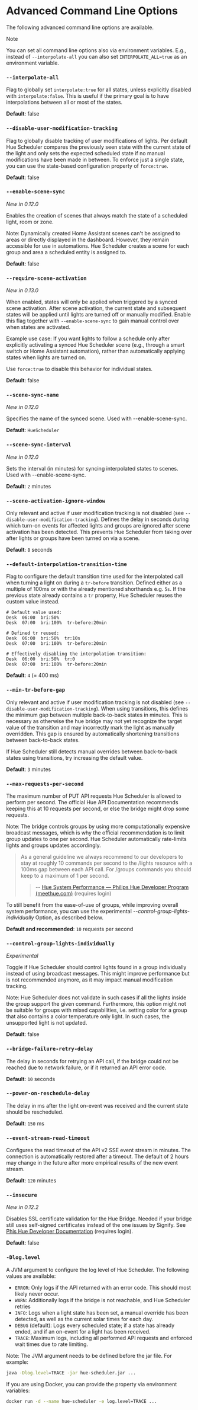 # Advanced Command Line Options
 
The following advanced command line options are available.

> [!NOTE]
> You can set all command line options also via environment variables. E.g., instead of `--interpolate-all` you can also set `INTERPOLATE_ALL=true` as an environment variable.

### `--interpolate-all`

Flag to globally set ``interpolate:true`` for all states, unless explicitly disabled with ``interpolate:false``. This is useful if the primary goal is to have interpolations between all or most of the states.

**Default**: false

### `--disable-user-modification-tracking`

Flag to globally disable tracking of user modifications of lights. Per default Hue Scheduler compares the previously seen state with the current state of the light and only sets the expected scheduled state if no manual modifications have been made in between. To enforce just a single state, you can use the state-based configuration property of `force:true`.

**Default**: false

### `--enable-scene-sync`
                           
*New in 0.12.0*

Enables the creation of scenes that always match the state of a scheduled light, room or zone.

Note: Dynamically created Home Assistant scenes can't be assigned to areas or directly displayed in the dashboard. However,
they remain accessible for use in automations. Hue Scheduler creates a scene for each group and area a scheduled entity is assigned to.

**Default**: false

### `--require-scene-activation`

*New in 0.13.0*

When enabled, states will only be applied when triggered by a synced scene activation.
After scene activation, the current state and subsequent states will be applied until lights are turned off or manually
modified.
Enable this flag together with `--enable-scene-sync` to gain manual control over when states are activated.

Example use case: If you want lights to follow a schedule only after explicitly activating a synced Hue Scheduler scene 
(e.g., through a smart switch or Home Assistant automation), rather than automatically applying states when lights are turned on.

Use `force:true` to disable this behavior for individual states.

**Default**: false

### `--scene-sync-name`

*New in 0.12.0*

Specifies the name of the synced scene. Used with --enable-scene-sync.

**Default**: `HueScheduler`

### `--scene-sync-interval`

*New in 0.12.0*

Sets the interval (in minutes) for syncing interpolated states to scenes. Used with --enable-scene-sync.

**Default**: `2` minutes

### `--scene-activation-ignore-window`

Only relevant and active if user modification tracking is not disabled (see `--disable-user-modification-tracking`).
Defines the delay in seconds during which turn-on events for affected lights and groups are ignored
after scene activation has been detected. This prevents Hue Scheduler from taking over after lights or groups have
been turned on via a scene.

**Default**: `8` seconds

### `--default-interpolation-transition-time`

Flag to configure the default transition time used for the interpolated call when turning a light on during a `tr-before` transition. Defined either as a multiple of 100ms or with the already mentioned shorthands e.g. `5s`. If the previous state already contains a ``tr`` property, Hue Scheduler reuses the custom value instead.

~~~yacas
# Default value used:
Desk  06:00  bri:50%
Desk  07:00  bri:100%  tr-before:20min

# Defined tr reused:
Desk  06:00  bri:50%  tr:10s
Desk  07:00  bri:100%  tr-before:20min

# Effectively disabling the interpolation transition:
Desk  06:00  bri:50%  tr:0
Desk  07:00  bri:100%  tr-before:20min
~~~

**Default**: `4` (= 400 ms)

### `--min-tr-before-gap`

Only relevant and active if user modification tracking is not disabled (see `--disable-user-modification-tracking`). When using transitions, this defines the minimum gap between multiple back-to-back states in minutes. This is necessary as otherwise the hue bridge may not yet recognize the target value of the transition and may incorrectly mark the light as manually overridden.
This gap is ensured by automatically shortening transitions between back-to-back states.

If Hue Scheduler still detects manual overrides between back-to-back states using transitions, try increasing the default value.

**Default**: `3` minutes

### `--max-requests-per-second`

The maximum number of PUT API requests Hue Scheduler is allowed to perform per second. The official Hue API Documentation recommends keeping this at 10 requests per second, or else the bridge might drop some requests.

Note: The bridge controls groups by using more computationally expensive broadcast messages, which is why the official recommendation is to limit group updates to one per second. Hue Scheduler automatically rate-limits lights and groups updates accordingly.

> As a general guideline we always recommend to our developers to stay at roughly 10 commands per second to the /lights resource with a 100ms gap between each API call. For /groups commands you should keep to a maximum of 1 per second.
>
> > -- [Hue System Performance — Philips Hue Developer Program (meethue.com)](https://developers.meethue.com/develop/application-design-guidance/hue-system-performance/) (requires login)

To still benefit from the ease-of-use of groups, while improving overall system performance, you can use the experimental *--control-group-lights-individually* Option, as described below.

**Default and recommended**: `10` requests per second

### `--control-group-lights-individually`

*Experimental*

Toggle if Hue Scheduler should control lights found in a group individually instead of using broadcast messages. This might improve performance but is not recommended anymore, as it may impact manual modification tracking.

Note: Hue Scheduler does not validate in such cases if all the lights inside the group support the given command. Furthermore, this option might not be suitable for groups with mixed capabilities, i.e. setting color for a group that also contains a color temperature only light. In such cases, the unsupported light is not updated.

**Default**: false

### `--bridge-failure-retry-delay`

The delay in seconds for retrying an API call, if the bridge could not be reached due to network failure, or if it returned an API error code.

**Default**: `10` seconds

### `--power-on-reschedule-delay`

The delay in ms after the light on-event was received and the current state should be rescheduled.

**Default**: `150` ms

### `--event-stream-read-timeout`

Configures the read timeout of the API v2 SSE event stream in minutes. The connection is automatically restored after a timeout. The default of 2 hours may change in the future after more empirical results of the new event stream.

**Default**: `120` minutes

### `--insecure`

*New in 0.12.2*

Disables SSL certificate validation for the Hue Bridge. Needed if your bridge still uses self-signed certificates instead of the one issues by Signify. See [Phis Hue Developer Documentation](https://developers.meethue.com/develop/application-design-guidance/using-https/) (requires login).

**Default**: false

### `-Dlog.level`

A JVM argument to configure the log level of Hue Scheduler. The following values are available:

- `ERROR`: Only logs if the API returned with an error code. This should most likely never occur.
- `WARN`: Additionally logs if the bridge is not reachable, and Hue Scheduler retries
- `INFO`: Logs when a light state has been set, a manual override has been detected, as well as the current solar times for each day.
- `DEBUG` (default): Logs every scheduled state; if a state has already ended, and if an on-event for a light has been received.
- `TRACE`: Maximum logs, including all performed API requests and enforced wait times due to rate limiting.

Note: The JVM argument needs to be defined before the jar file. For example:

~~~bash
java -Dlog.level=TRACE -jar hue-scheduler.jar ...
~~~

If you are using Docker, you can provide the property via environment variables:

~~~bash
docker run -d --name hue-scheduler -e log.level=TRACE ...
~~~
